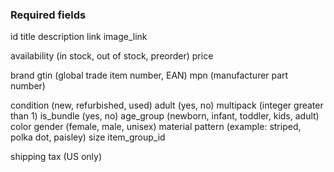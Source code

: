 ### Required fields
id
title
description
link
image_link

availability (in stock, out of stock, preorder)
price

brand
gtin (global trade item number, EAN)
mpn (manufacturer part number)

condition (new, refurbished, used)
adult (yes, no)
multipack (integer greater than 1)
is_bundle (yes, no)
age_group (newborn, infant, toddler, kids, adult)
color
gender (female, male, unisex)
material
pattern (example: striped, polka dot, paisley)
size
item_group_id

shipping
tax (US only)

